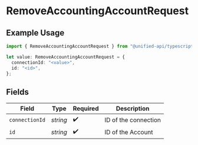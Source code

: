 # RemoveAccountingAccountRequest

## Example Usage

```typescript
import { RemoveAccountingAccountRequest } from "@unified-api/typescript-sdk/sdk/models/operations";

let value: RemoveAccountingAccountRequest = {
  connectionId: "<value>",
  id: "<id>",
};
```

## Fields

| Field                | Type                 | Required             | Description          |
| -------------------- | -------------------- | -------------------- | -------------------- |
| `connectionId`       | *string*             | :heavy_check_mark:   | ID of the connection |
| `id`                 | *string*             | :heavy_check_mark:   | ID of the Account    |